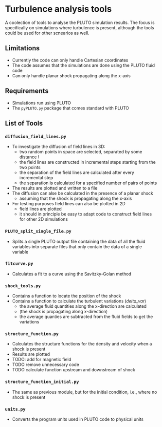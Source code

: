 # Turbulence analysis tools

A coolection of tools to analyse the PLUTO simulation results.  The focus is specifically
on simulations where turbulence is present, although the tools could be used for other
scnearios as well.


## Limitations
- Currently the code can only handle Cartesian coordinates    
- The code assumes that the simulations are done using the PLUTO fluid code
- Can only handle planar shock propagating along the x-axis


## Requirements
- Simulations run using PLUTO
- The `pyPLUTO.py` package that comes standard with PLUTO


## List of Tools

### `diffusion_field_lines.py`
- To investigate the diffusion of field lines in 3D:    
  * two random points in space are selected, separated by some distance _l_    
  * the field lines are constructed in incremental steps starting from the two points     
  * the separation of the field lines are calculated after every incremental step    
  * the separation is calculated for a specified number of pairs of points     
- The results are plotted and written to a file    
- The diffusion can alse be calculated in the presence of a planar shock    
  * assuming that the shock is propagating along the x-axis    
- For testing purposes field lines can also be plotted in 2D    
  * field lines are plotted    
  * it should in principle be easy to adapt code to construct field lines for other 2D simulations    

### `PLUTO_split_single_file.py`
- Splits a single PLUTO output file containing the data of all the fluid variables into separate files that 
only contain the data of a single variable

### `fitcurve.py`
- Calculates a fit to a curve using the Savitzky-Golan method

### `shock_tools.py`
- Contains a function to locate the position of the shock    
- Contains a function to calculate the turbulent variations (_delta_var_)    
  * the average fluid quantities along the x-direction are calculated    
  * (the shock is propagating along x-direction)    
  * the average quanties are subtracted from the fluid fields to get the variations    

### `structure_function.py`
- Calculates the structure functions for the density and velocity when a shock is present    
- Results are plotted    
- TODO: add for magnetic field    
- TODO remove unnecessary code   
- TODO calculate function upstream and downstream of shock

### `structure_function_initial.py`
- The same as previous module, but for the initial condition, i.e., where no shock is present

### `units.py`
- Converts the program units used in PLUTO code to physical units

